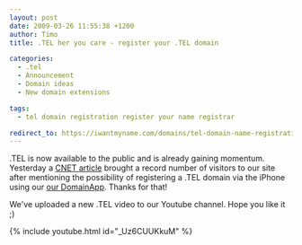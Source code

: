```yaml
---
layout: post
date: 2009-03-26 11:55:38 +1200
author: Timo
title: .TEL her you care - register your .TEL domain

categories:
  - .tel
  - Announcement
  - Domain ideas
  - New domain extensions

tags:
  - tel domain registration register your name registrar

redirect_to: https://iwantmyname.com/domains/tel-domain-name-registration-for-communication
---
```


.TEL is now available to the public and is already gaining momentum. Yesterday a [CNET article](http://news.cnet.com/8301-13577_3-10203003-36.html?tag=newsEditorsPicksArea.0) brought a record number of visitors to our site after mentioning the possibility of registering a .TEL domain via the iPhone using our [our DomainApp](https://iwantmyname.com/iphone). Thanks for that!

We've uploaded a new .TEL video to our Youtube channel. Hope you like it ;)

{% include youtube.html id="_Uz6CUUKkuM" %}
